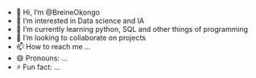 - 👋 Hi, I’m @BreineOkongo
- 👀 I’m interested in Data science and IA
- 🌱 I’m currently learning python, SQL and other things of programming
- 💞️ I’m looking to collaborate on projects
- 📫 How to reach me ...
- 😄 Pronouns: ...
- ⚡ Fun fact: ...

<!---
BreineOkongo/BreineOkongo is a ✨ special ✨ repository because its `README.md` (this file) appears on your GitHub profile.
You can click the Preview link to take a look at your changes.
--->
